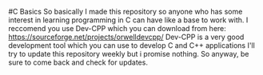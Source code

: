 #C Basics
So basically I made this repository so anyone who has some interest in learning programming in C can have like a base to work with.
I reccomend you use Dev-CPP which you can download from here: https://sourceforge.net/projects/orwelldevcpp/
Dev-CPP is a very good development tool which you can use to develop C and C++ applications
I'll try to update this repository weekly but i promise nothing.
So anyway, be sure to come back and check for updates.
